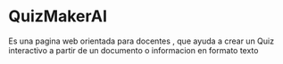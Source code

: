 # QuizMakerAI
Es una pagina web orientada para docentes , que ayuda a crear un Quiz interactivo a partir de un documento o informacion en formato texto  
